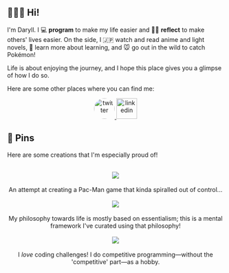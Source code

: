 ## 🙍🏻‍♂️ Hi!

I'm Daryll. I 💻 **program** to make my life easier and ✍🏻 **reflect** to make others' lives easier. On the side, I 🇯🇵 watch and read anime and light novels, 🧠 learn more about learning, and 🐭 go out in the wild to catch Pokémon!

Life is about enjoying the journey, and I hope this place gives you a glimpse of how I do so.

Here are some other places where you can find me:

<div align="center">
  <a href="https://twitter.com/daryll_ko" target="_blank" rel="noopener noreferrer">
    <img src="https://seeklogo.com/images/T/twitter-icon-square-logo-108D17D373-seeklogo.com.png" alt="twitter" style="height: 3rem; border-radius: 50%;">
  </a>
  <a href="https://www.linkedin.com/in/daryll-ko/" target="_blank" rel="noopener noreferrer">
    <img src="https://bankimooncentre.org/wp-content/uploads/2020/05/LinkedIn-Icon-Square.png" alt="linkedin" style="height: 3rem;">
  </a>
</div>

## 📌 Pins

Here are some creations that I'm especially proud of!

<div align="center">
  <br>
  <a href="https://github.com/daryll-ko/poke-man">
    <img align="center" src="https://github-readme-stats.vercel.app/api/pin/?username=daryll-ko&repo=poke-man&bg_color=0,650DD9,7B1DC9,9127BE,A42FB1,B536A2,C33C92,CF3F7B,DC4767,E94949,F45115&hide_border=true&text_color=DEFFCA&title_color=DEFFCA&icon_color=DEFFCA" />
  </a>
  <br>
  <br>
  An attempt at creating a Pac-Man game that kinda spiralled out of control...
  <br>
  <br>
  <a href="https://github.com/daryll-ko/style-guide">
    <img align="center" src="https://github-readme-stats.vercel.app/api/pin/?username=daryll-ko&repo=style-guide&bg_color=0,650DD9,7B1DC9,9127BE,A42FB1,B536A2,C33C92,CF3F7B,DC4767,E94949,F45115&hide_border=true&text_color=DEFFCA&title_color=DEFFCA&icon_color=DEFFCA" />
  </a>
  <br>
  <br>
  My philosophy towards life is mostly based on essentialism; this is a mental framework I've curated using that philosophy!
  <br>
  <br>
  <a href="https://github.com/daryll-ko/rec-prog">
    <img align="center" src="https://github-readme-stats.vercel.app/api/pin/?username=daryll-ko&repo=rec-prog&bg_color=0,650DD9,7B1DC9,9127BE,A42FB1,B536A2,C33C92,CF3F7B,DC4767,E94949,F45115&hide_border=true&text_color=DEFFCA&title_color=DEFFCA&icon_color=DEFFCA" />
  </a>
  <br>
  <br>
  I <i>love</i> coding challenges! I do competitive programming—without the 'competitive' part—as a hobby.
</div>
